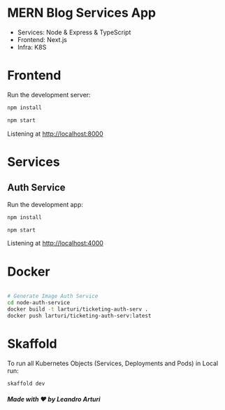 # MERN Blog Services App

- Services: Node & Express & TypeScript
- Frontend: Next.js
- Infra: K8S

# Frontend

Run the development server:

```bash
npm install

npm start
```

Listening at <http://localhost:8000>

# Services

## Auth Service

Run the development app:

```bash
npm install

npm start
```

Listening at <http://localhost:4000>


# Docker

```bash

# Generate Image Auth Service
cd node-auth-service
docker build -t larturi/ticketing-auth-serv .
docker push larturi/ticketing-auth-serv:latest

```

# Skaffold

To run all Kubernetes Objects (Services, Deployments and Pods) in Local run:

```bash
skaffold dev
```

##### Made with ❤️ by Leandro Arturi
